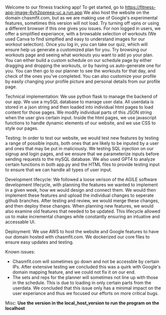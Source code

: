 Welcome to our fitness tracking app!
To get started, go to https://fitness-app-image-6vh2ppreea-uc.a.run.app
We also host the website on the domain chasmfit.com, but as we are making use of Google's experimental features, sometimes this version will not load. Try turning off vpns or using a different browser if this one gives you issues. 
For non logged in users, we offer a simplified experiance, with a browsable selection of workouts (We used Canva to find simplfied and easy to understand images for our workout selection). 
Once you log in, you can take our quiz, which will ensure help us generate a customized plan for you. Try browsing our workouts page and seeing what workouts you want to add yo your plan. You can either build a custom schedule on our schedule page by either dragging and dropping the workouts, or by having us auto-generate one for you. 
You can then go to our planner to see the workouts for that day, and check of the ones you've completed. 
You can also customize your profile by easily changing your profile picture and personal details from our profile page. 

Technical implementation:
We use python flask to manage the backend of our app. We use a mySQL database to manage user data. All userdata is stored in a json string and then loaded into individual html pages to load content for those pages. We modify individual parts of this JSON string when the user givs certain input. 
Inside the html pages, we use javascript functions to handle dynamic elements of our website, and we use CSS to style our pages. 

Testing:
In order to test our website, we would test new features by testing a range of possible inputs, both ones that are likely to be inputed by a user and ones that may be put in maliciously. We testing SQL injection on our signup and login pages, and we ensure that we parameterize inputs before sending requests to the mySQL database.
We also used GPT4 to analyze certain functions in both app.py and the HTML files to provide testing input to ensure that we can handle all types of user input.

Development lifecycle:
We followed a loose verison of the AGILE software development lifecycle, with planning the features we wanted to implement in a given week, how we would design and connect them. We would then implement these features and upload the individual changes to seperate github branches. After testing and review, we would merge these changes, and then deploy these changes. When planning new features, we would also examine old features that needed to be updated. This lifecycle allowed us to make incremental changes while constantly ensuring an intuative and accessable UI. 

Deployment:
We use AWS to host the website and Google features to have our domain hosted with chasmfit.com. We dockerized our core files to ensure easy updates and testing. 

Known issues:
- Chasmfit.com will sometimes go down and not be accessble by certain IPs. After extensive testing we concluded this was a quirk with Google's domain mapping feature, and we could not fix it on our end.
- The sets and reps for the planner will sometimes not line up with those in the schedule. This is due to loading in only certain parts from the userdata. We concluded that this issue only has a minimal impact on the user experiance and thus we focused our efforts on more critical bugs.

Misc:
**Use the version in the local_host_version to run the program on the localhost**
